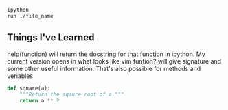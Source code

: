 ```bash
ipython
run ./file_name
```
## Things I've Learned
help(function) will return the docstring for that function in ipython.  My current version opens in what looks like vim
funtion? will give signature and some other useful information.  That's also possible for methods and veriables

```python
def square(a):
    """Return the sqaure root of a."""
    return a ** 2
```


